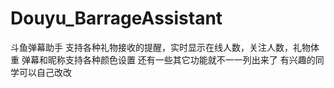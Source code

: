 # Douyu_BarrageAssistant
斗鱼弹幕助手
支持各种礼物接收的提醒，实时显示在线人数，关注人数，礼物体重
弹幕和昵称支持各种颜色设置
还有一些其它功能就不一一列出来了
有兴趣的同学可以自己改改
